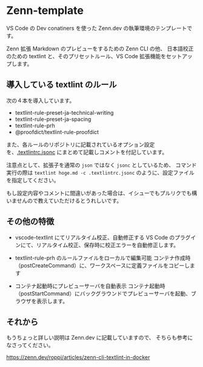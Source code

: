 # Zenn-template
VS Code の Dev conatiners を使った Zenn.dev の執筆環境のテンプレートです。

Zenn 拡張 Markdown のプレビューをするための Zenn CLI の他、
日本語校正のための textlint と、そのプリセットルール、VS Code 拡張機能をセットアップします。


## 導入している textlint のルール

次の４本を導入しています。

- textlint-rule-preset-ja-technical-writing
- textlint-rule-preset-ja-spacing
- textlint-rule-prh
- @proofdict/textlint-rule-proofdict

また、各ルールのリポジトリに記載されているオプション設定を、[.textlintrc.jsonc](https://github.com/roppi/Zenn-template/blob/main/.textlintrc.jsonc) にまとめて記載しコメントを付記しています。

注意点として、拡張子を通常の `json` ではなく `jsonc` としているため、
コマンド実行の際は `textlint hoge.md -c .textlintrc.jsonc` のように、設定ファイルを指定してください。


もし設定内容やコメントに間違いがあった場合は、イシューでもプルリクでも構いませんので教えていただけるとうれしいです。


## その他の特徴

- vscode-textlint にてリアルタイム校正、自動修正する
    VS Code のプラグインにて、リアルタイム校正、保存時に校正エラーを自動修正します。

- textlint-rule-prh のルールファイルをローカルで編集可能
    コンテナ作成時（postCreateCommand）に、ワークスペースに定義ファイルをコピーします

- コンテナ起動時にプレビューサーバを自動表示
    コンテナ起動時（postStartCommand）にバックグラウンドでプレビューサーバを起動、ブラウザを表示します。

## それから

もうちょっと詳しい説明は Zenn.dev に記載していますので、
そちらも参考になさってください。

https://zenn.dev/roppi/articles/zenn-cli-textlint-in-docker